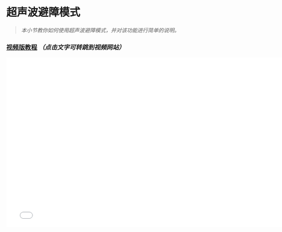 # 超声波避障模式

> *本小节教你如何使用超声波避障模式，并对该功能进行简单的说明。*

### [视频版教程](https://www.bilibili.com/video/av85666737/) *（点击文字可转跳到视频网站）*

<iframe width="760" height="450" src="//player.bilibili.com/player.html?aid=85666737&cid=146423636&page=1" scrolling="no" border="0" frameborder="no" framespacing="0" allowfullscreen="true"> </iframe>